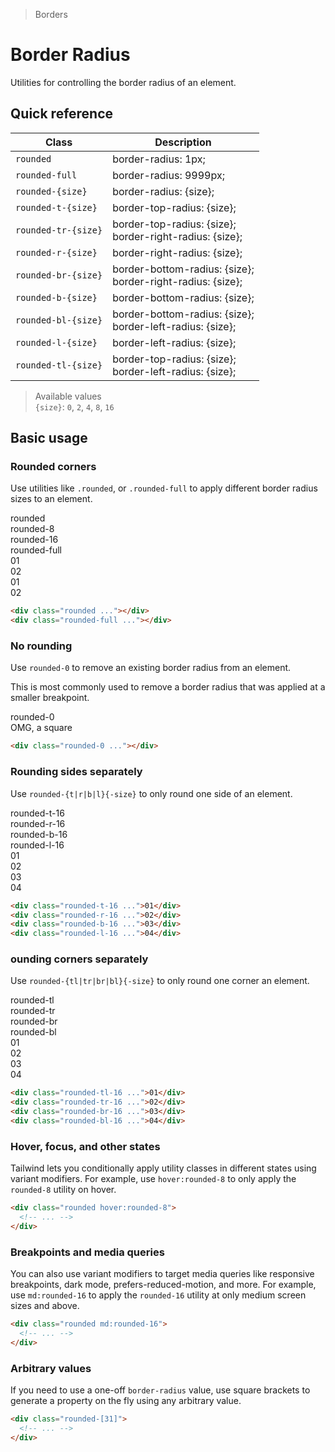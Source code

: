 > Borders

# Border Radius
Utilities for controlling the border radius of an element.

## Quick reference

| Class               | Description                                                   |
| ------------------- | ------------------------------------------------------------- |
| `rounded`           | border-radius: 1px;                                           |
| `rounded-full`      | border-radius: 9999px;                                        |
| `rounded-{size}`    | border-radius: {size};                                        |
| `rounded-t-{size}`  | border-top-radius: {size};                                    |
| `rounded-tr-{size}` | border-top-radius: {size};<br>border-right-radius: {size};    |
| `rounded-r-{size}`  | border-right-radius: {size};                                  |
| `rounded-br-{size}` | border-bottom-radius: {size};<br>border-right-radius: {size}; |
| `rounded-b-{size}`  | border-bottom-radius: {size};                                 |
| `rounded-bl-{size}` | border-bottom-radius: {size};<br>border-left-radius: {size};  |
| `rounded-l-{size}`  | border-left-radius: {size};                                   |
| `rounded-tl-{size}` | border-top-radius: {size};<br>border-left-radius: {size};     |

> Available values <br />
> `{size}`: `0`, `2`, `4`, `8`, `16` <br />

## Basic usage
### Rounded corners
Use utilities like `.rounded`, or `.rounded-full` to apply different border radius sizes to an element.

<container>
  <div class="grid grid-cols-4 gap-16 justify-items-center">
    <div>rounded</div>
    <div>rounded-8</div>
    <div>rounded-16</div>
    <div>rounded-full</div>
    <div class="bg-pink-500 p-24 rounded">01</div>
    <div class="bg-pink-500 p-24 rounded-8">02</div>
    <div class="bg-pink-500 p-24 rounded-16">01</div>
    <div class="bg-pink-500 p-24 rounded-full">02</div>
  </div>
</container>

```html
<div class="rounded ..."></div>
<div class="rounded-full ..."></div>
```

### No rounding
Use `rounded-0` to remove an existing border radius from an element.

This is most commonly used to remove a border radius that was applied at a smaller breakpoint.

<container>
  <div class="grid gap-16 justify-items-center">
    <div>rounded-0</div>
    <div class="bg-fuchsia-500 p-24 rounded-0">OMG, a square</div>
  </div>
</container>

```html
<div class="rounded-0 ..."></div>
```

### Rounding sides separately
Use `rounded-{t|r|b|l}{-size}` to only round one side of an element.

<container>
  <div class="grid grid-cols-4 gap-16 justify-items-center">
    <div>rounded-t-16</div>
    <div>rounded-r-16</div>
    <div>rounded-b-16</div>
    <div>rounded-l-16</div>
    <div class="bg-purple-500 p-24 rounded-t-16">01</div>
    <div class="bg-purple-500 p-24 rounded-r-16">02</div>
    <div class="bg-purple-500 p-24 rounded-b-16">03</div>
    <div class="bg-purple-500 p-24 rounded-l-16">04</div>
  </div>
</container>

```html
<div class="rounded-t-16 ...">01</div>
<div class="rounded-r-16 ...">02</div>
<div class="rounded-b-16 ...">03</div>
<div class="rounded-l-16 ...">04</div>
```

### ounding corners separately
Use `rounded-{tl|tr|br|bl}{-size}` to only round one corner an element.

<container>
  <div class="grid grid-cols-4 gap-16 justify-items-center">
    <div>rounded-tl</div>
    <div>rounded-tr</div>
    <div>rounded-br</div>
    <div>rounded-bl</div>
    <div class="bg-violet-500 p-24 rounded-tl-16">01</div>
    <div class="bg-violet-500 p-24 rounded-tr-16">02</div>
    <div class="bg-violet-500 p-24 rounded-br-16">03</div>
    <div class="bg-violet-500 p-24 rounded-bl-16">04</div>
  </div>
</container>

```html
<div class="rounded-tl-16 ...">01</div>
<div class="rounded-tr-16 ...">02</div>
<div class="rounded-br-16 ...">03</div>
<div class="rounded-bl-16 ...">04</div>
```


### Hover, focus, and other states
Tailwind lets you conditionally apply utility classes in different states using variant modifiers. For example, use `hover:rounded-8` to only apply the `rounded-8` utility on hover.

```html
<div class="rounded hover:rounded-8">
  <!-- ... -->
</div>
```

### Breakpoints and media queries
You can also use variant modifiers to target media queries like responsive breakpoints, dark mode, prefers-reduced-motion, and more. For example, use `md:rounded-16` to apply the `rounded-16` utility at only medium screen sizes and above.

```html
<div class="rounded md:rounded-16">
  <!-- ... -->
</div>
```

### Arbitrary values
If you need to use a one-off `border-radius` value, use square brackets to generate a property on the fly using any arbitrary value.

```html
<div class="rounded-[31]">
  <!-- ... -->
</div>
```



